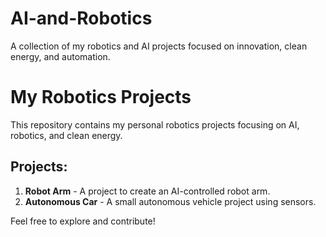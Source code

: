 # AI-and-Robotics
A collection of my robotics and AI projects focused on innovation, clean energy, and automation.
# My Robotics Projects

This repository contains my personal robotics projects focusing on AI, robotics, and clean energy.

## Projects:
1. **Robot Arm** - A project to create an AI-controlled robot arm.
2. **Autonomous Car** - A small autonomous vehicle project using sensors.

Feel free to explore and contribute!